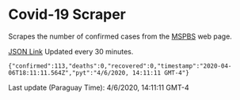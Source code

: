 # Covid-19 Scraper

Scrapes the number of confirmed cases from the [MSPBS](https://www.mspbs.gov.py/covid-19.php) web page.

[JSON Link](https://jmayalag.github.io/covid19-scrape/cases.json)
Updated every 30 minutes.
```
{"confirmed":113,"deaths":0,"recovered":0,"timestamp":"2020-04-06T18:11:11.564Z","pyt":"4/6/2020, 14:11:11 GMT-4"}
```
Last update (Paraguay Time): 4/6/2020, 14:11:11 GMT-4